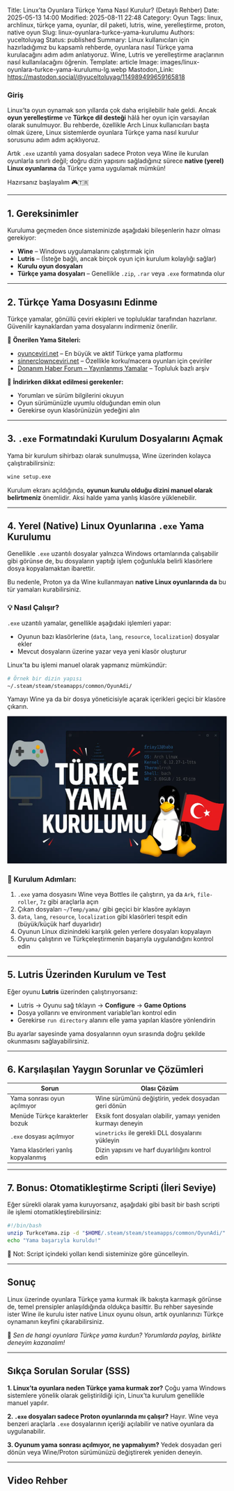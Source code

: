 Title: Linux’ta Oyunlara Türkçe Yama Nasıl Kurulur? (Detaylı Rehber)
Date: 2025-05-13 14:00
Modified: 2025-08-11 22:48
Category: Oyun
Tags: linux, archlinux, türkçe yama, oyunlar, dil paketi, lutris, wine, yerelleştirme, proton, native oyun
Slug: linux-oyunlara-turkce-yama-kurulumu
Authors: yuceltoluyag
Status: published
Summary: Linux kullanıcıları için hazırladığımız bu kapsamlı rehberde, oyunlara nasıl Türkçe yama kurulacağını adım adım anlatıyoruz. Wine, Lutris ve yerelleştirme araçlarının nasıl kullanılacağını öğrenin.
Template: article
Image: images/linux-oyunlara-turkce-yama-kurulumu-lg.webp
Mastodon_Link: https://mastodon.social/@yuceltoluyag/114989499659165818


### Giriş

Linux’ta oyun oynamak son yıllarda çok daha erişilebilir hale geldi. Ancak **oyun yerelleştirme** ve **Türkçe dil desteği** hâlâ her oyun için varsayılan olarak sunulmuyor. Bu rehberde, özellikle Arch Linux kullanıcıları başta olmak üzere, Linux sistemlerde oyunlara Türkçe yama nasıl kurulur sorusunu adım adım açıklıyoruz.

Artık `.exe` uzantılı yama dosyaları sadece Proton veya Wine ile kurulan oyunlarla sınırlı değil; doğru dizin yapısını sağladığınız sürece **native (yerel) Linux oyunlarına** da Türkçe yama uygulamak mümkün!

Hazırsanız başlayalım 🎮🇹🇷

---

## 1. Gereksinimler

Kuruluma geçmeden önce sisteminizde aşağıdaki bileşenlerin hazır olması gerekiyor:

* **Wine** – Windows uygulamalarını çalıştırmak için
* **Lutris** – (İsteğe bağlı, ancak birçok oyun için kurulum kolaylığı sağlar)
* **Kurulu oyun dosyaları**
* **Türkçe yama dosyaları** – Genellikle `.zip`, `.rar` veya `.exe` formatında olur

---

## 2. Türkçe Yama Dosyasını Edinme

Türkçe yamalar, gönüllü çeviri ekipleri ve topluluklar tarafından hazırlanır. Güvenilir kaynaklardan yama dosyalarını indirmeniz önerilir.

🔗 **Önerilen Yama Siteleri:**

* [oyunceviri.net](https://www.oyunceviri.net/) – En büyük ve aktif Türkçe yama platformu
* [sinnerclownceviri.net](https://sinnerclownceviri.net/) – Özellikle korku/macera oyunları için çeviriler
* [Donanım Haber Forum – Yayınlanmış Yamalar](https://forum.donanimhaber.com/yayinlanmis-yamalar--f2632) – Topluluk bazlı arşiv

📌 **İndirirken dikkat edilmesi gerekenler:**

* Yorumları ve sürüm bilgilerini okuyun
* Oyun sürümünüzle uyumlu olduğundan emin olun
* Gerekirse oyun klasörünüzün yedeğini alın

---

## 3. `.exe` Formatındaki Kurulum Dosyalarını Açmak

Yama bir kurulum sihirbazı olarak sunulmuşsa, Wine üzerinden kolayca çalıştırabilirsiniz:

```bash
wine setup.exe
```

Kurulum ekranı açıldığında, **oyunun kurulu olduğu dizini manuel olarak belirtmeniz** önemlidir. Aksi halde yama yanlış klasöre yüklenebilir.

---

## 4. Yerel (Native) Linux Oyunlarına `.exe` Yama Kurulumu

Genellikle `.exe` uzantılı dosyalar yalnızca Windows ortamlarında çalışabilir gibi görünse de, bu dosyaların yaptığı işlem çoğunlukla belirli klasörlere dosya kopyalamaktan ibarettir.

Bu nedenle, Proton ya da Wine kullanmayan **native Linux oyunlarında da** bu tür yamaları kurabilirsiniz.

### 💡 Nasıl Çalışır?

`.exe` uzantılı yamalar, genellikle aşağıdaki işlemleri yapar:

* Oyunun bazı klasörlerine (`data`, `lang`, `resource`, `localization`) dosyalar ekler
* Mevcut dosyaların üzerine yazar veya yeni klasör oluşturur

Linux'ta bu işlemi manuel olarak yapmanız mümkündür:

```bash
# Örnek bir dizin yapısı
~/.steam/steam/steamapps/common/OyunAdi/
```

Yamayı Wine ya da bir dosya yöneticisiyle açarak içerikleri geçici bir klasöre çıkarın.

![Linux'ta Türkçe yama kurulumu](/images/linux-oyunlara-turkce-yama-kurulumu-lg.webp)

### 🔧 Kurulum Adımları:

1. `.exe` yama dosyasını Wine veya Bottles ile çalıştırın, ya da `Ark`, `file-roller`, `7z` gibi araçlarla açın
2. Çıkan dosyaları `~/Temp/yama/` gibi geçici bir klasöre ayıklayın
3. `data`, `lang`, `resource`, `localization` gibi klasörleri tespit edin (büyük/küçük harf duyarlıdır)
4. Oyunun Linux dizinindeki karşılık gelen yerlere dosyaları kopyalayın
5. Oyunu çalıştırın ve Türkçeleştirmenin başarıyla uygulandığını kontrol edin

---

## 5. Lutris Üzerinden Kurulum ve Test

Eğer oyunu **Lutris** üzerinden çalıştırıyorsanız:

* Lutris → Oyunu sağ tıklayın → **Configure** → **Game Options**
* Dosya yollarını ve environment variable’ları kontrol edin
* Gerekirse `run directory` alanını elle yama yapılan klasöre yönlendirin

Bu ayarlar sayesinde yama dosyalarının oyun sırasında doğru şekilde okunmasını sağlayabilirsiniz.

---

## 6. Karşılaşılan Yaygın Sorunlar ve Çözümleri

| Sorun                              | Olası Çözüm                                                   |
| ---------------------------------- | ------------------------------------------------------------- |
| Yama sonrası oyun açılmıyor        | Wine sürümünü değiştirin, yedek dosyadan geri dönün           |
| Menüde Türkçe karakterler bozuk    | Eksik font dosyaları olabilir, yamayı yeniden kurmayı deneyin |
| `.exe` dosyası açılmıyor           | `winetricks` ile gerekli DLL dosyalarını yükleyin             |
| Yama klasörleri yanlış kopyalanmış | Dizin yapısını ve harf duyarlılığını kontrol edin             |

---

## 7. Bonus: Otomatikleştirme Scripti (İleri Seviye)

Eğer sürekli olarak yama kuruyorsanız, aşağıdaki gibi basit bir bash scripti ile işlemi otomatikleştirebilirsiniz:

```bash
#!/bin/bash
unzip TurkceYama.zip -d "$HOME/.steam/steam/steamapps/common/OyunAdi/"
echo "Yama başarıyla kuruldu!"
```

🔐 Not: Script içindeki yolları kendi sisteminize göre güncelleyin.

---

## Sonuç

Linux üzerinde oyunlara Türkçe yama kurmak ilk bakışta karmaşık görünse de, temel prensipler anlaşıldığında oldukça basittir. Bu rehber sayesinde ister Wine ile kurulu ister native Linux oyunu olsun, artık oyunlarınızı Türkçe oynamanın keyfini çıkarabilirsiniz.

💬 *Sen de hangi oyunlara Türkçe yama kurdun? Yorumlarda paylaş, birlikte deneyim kazanalım!*

---

## Sıkça Sorulan Sorular (SSS)

**1. Linux’ta oyunlara neden Türkçe yama kurmak zor?**
Çoğu yama Windows sistemlere yönelik olarak geliştirildiği için, Linux’ta kurulum genellikle manuel yapılır.

**2. `.exe` dosyaları sadece Proton oyunlarında mı çalışır?**
Hayır. Wine veya benzeri araçlarla `.exe` dosyalarının içeriği açılabilir ve native oyunlara da uygulanabilir.

**3. Oyunum yama sonrası açılmıyor, ne yapmalıyım?**
Yedek dosyadan geri dönün veya Wine/Proton sürümünüzü değiştirerek yeniden deneyin.

---

## Video Rehber

<script type="module" src="https://cdn.jsdelivr.net/npm/@justinribeiro/lite-youtube@1/lite-youtube.min.js"></script>

<lite-youtube videoid="mdyl6kkFTGQ"></lite-youtube>



